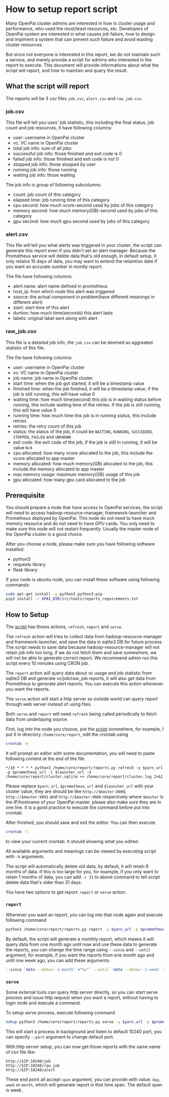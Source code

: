 # How to setup report script

Many OpenPai cluster admins are interested in how is cluster usage and performance, who used the most/least resources, etc. Developers of OpenPai system are interested in what causes job failure, how to design and implment a system that can prevent such failure and avoid wasting cluster resources.

But since not everyone is interested in this report, we do not maintain such a service, and merely provide a script for admins who interested in the report to execute. This document will provide informations about what the script will report, and how to maintain and query the result.

## What the script will report

The reports will be 3 csv files `job.csv`, `alert.csv` and `raw_job.csv`.

### job.csv

This file will tell you uses' job statistic, this including the final status, job count and job resources, it have following columns:

* user: username in OpenPai cluster
* vc: VC name in OpenPai cluster
* total job info: sum of all jobs
* successful job info: those finished and exit code is 0
* failed job info: those finished and exit code is not 0
* stopped job info: those stopped by user
* running job info: those running
* waiting job info: those waiting

The job info is group of following subcolumns:

* count: job count of this category
* elapsed time: job running time of this category
* cpu second: how much vcore-second used by jobs of this category
* memory second: how much memory(GB)-second used by jobs of this category
* gpu second: how much gpu-second used by jobs of this category

### alert.csv

This file will tell you what alerts was triggered in your cluster, the script can generate this report even if you didn't set an alert manager. Because the Prometheus service will delete data that's old enough, in default setup, it only retains 15 days of data, you may want to extend the retaintion date if you want an accurate number in montly report.

The file have following columns:

* alert name: alert name defined in prometheus
* host_ip: from which node this alert was triggered
* source: the actual component in problem(have different meanings in different alert)
* start: start time of this alert
* durtion: how much time(seconds) this alert lasts
* labels: original label sent along with alert

### raw_job.csv

This file is a detailed job info, the `job.csv` can be deemed as aggreated statistic of this file.

The file have following columns:

* user: username in OpenPai cluster
* vc: VC name in OpenPai cluster
* job name: job name in OpenPai cluster
* start time: when the job got started, it will be a timestamp value
* finished time: when the job finished, it will be a timestamp value, if the job is still running, this will have value 0
* waiting time: how much time(second) this job is in waiting status before running, this include waiting time of the retries. If the job is still running, this will have value 0
* running time: how much time this job is in running status, this include retries
* retries: the retry count of this job
* status: the status of the job, it could be `WAITING`, `RUNNING`, `SUCCEEDED`, `STOPPED`, `FAILED` and `UNKNOWN`
* exit code: the exit code of the job, if the job is still in running, it will be value `N/A`
* cpu allocated: how many vcore allocated to the job, this include the vcore allocated to app master
* memory allocated: how much memory(GB) allocated to the job, this include the memory allocated to app master
* max memory usage: maximum memory(GB) usage of this job
* gpu allocated: how many gpu card allocated to the job

## Prerequisite

You should prepare a node that have access to OpenPai services, the script will need to access hadoop-resource-manager, framework-launcher and Prometheus deployed by OpenPai. This node do not need to have much memory resource and do not need to have GPU cards. You only need to make sure this node will not restart frequently. Usually the master node of the OpenPai cluster is a good choice.

After you choose a node, please make sure you have following software installed:

* python3
* requests library
* flask library

If your node is ubuntu node, you can install these software using following commands:

``` sh
sudo apt-get install -y python3 python3-pip
pip3 install -r $PAI_DIR/src/tools/reports_requirements.txt
```

## How to Setup

The [script](../../src/tools/reports.py) has thress actions, `refresh`, `report` and `serve`.

The `refresh` action will tries to collect data from hadoop-resource-manager and framework-launcher, and save the data in sqlite3 DB for future process. The script needs to save data because hadoop-resource-manager will not retain job info too long, if we do not fetch them and save somewhere, we will not be able to generate correct report. We recommend admin run this script every 10 minutes using CRON job.

The `report` action will query data about vc usage and job statistic from sqlite3 DB and generate vc/job/raw_job reports, it will also get data from Prometheus to generate alert reports. You can execute this action whenever you want the reports.

The `serve` action will start a http server so outside world can query report through web server instead of using files.

Both `serve` and `report` will need `refresh` being called periodically to fetch data
from underlaying source.

First, log into the node you choose, put the [script](../../src/tools/reports.py) somewhere, for example, I put it in directory `/home/core/report`, edit the crontab using

``` sh
crontab -e
```

It will prompt an editor with some documentation, you will need to paste following content at the end of the file

``` crontab
*/10 * * * * python3 /home/core/report/reports.py refresh -y $yarn_url -p $prometheus_url -l $launcher_url -d /home/core/report/cluster.sqlite >> /home/core/report/cluster.log 2>&1
```

Please replace `$yarn_url`, `$prometheus_url` and `$launcher_url` with your cluster value, they are should be like `http://$master:8088`, `http://$master:9091` and `http://$master:9086` respectively where `$master` is the IP/hostname of your OpenPai master, please also make sure they are in one line. It is a good practice to execute the command before put into crontab.

After finished, you should save and exit the editor. You can then execute

``` sh
crontab -l
```

to view your current crontab. It should showing what you edited.

All available arguments and meanings can be viewed by executing script with `-h` arguments.

The script will automatically delete old data, by default, it will retain 6 months of data. If this is too large for you, for example, if you only want to retain 1 months of data, you can add `-r 31` to above command to tell script delete data that's older than 31 days.

You have two options to get report: `report` or `serve` action.

### `report`

Whenever you want an report, you can log into that node again and execute following command

``` sh
python3 /home/core/report/reports.py report -y $yarn_url -p $prometheus_url -l $launcher_url -d /home/core/report/cluster.sqlite
```

By default, the script will generate a monthly report, which means it will query data from one month ago until now and use these data to generate the reports, you can change the time range using `--since` and `--until` argument, for example, if you want the reports from one month ago and until one week ago, you can add these arguments:

``` sh
--since `date --date='-1 month' +"%s"` --until `date --date='-1 week' +"%s"`
```

### `serve`

Some external tools can query http server directly, so you can start serve process and issue http request when you want a report, without having to login node and execute a command.

To setup serve process, execute following command

``` sh
nohup python3 /home/core/report/reports.py serve -y $yarn_url -p $prometheus_url -l $launcher_url -d /home/core/report/cluster.sqlite > serve.log 2> serve.err.log &
```

This will start a process in background and listen to default 10240 port, you can specify `--port` argument to change default port.

With http server setup, you can now get those reports with the same name of csv file like:

```
http://$IP:10240/job
http://$IP:10240/raw_job
http://$IP:10240/alert
```

These end point all accept `span` argument, you can provide with value: `day`, `week` or `month`, which will generate report in that time span. The default span is week.
